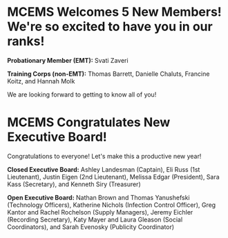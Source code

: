 MCEMS Welcomes 5 New Members! We're so excited to have you in our ranks!
========================================================================
**Probationary Member (EMT):** Svati Zaveri

**Training Corps (non-EMT):** Thomas Barrett, Danielle Chaluts, Francine Koitz, and Hannah Molk

We are looking forward to getting to know all of you!

MCEMS Congratulates New Executive Board!
========================================

Congratulations to everyone! Let's make this a productive new year! 

**Closed Executive Board:** Ashley Landesman (Captain), Eli Russ (1st Lieutenant), Justin Eigen (2nd Lieutenant), Melissa Edgar (President), Sara Kass (Secretary), and Kenneth Siry (Treasurer)

**Open Executive Board:** Nathan Brown and Thomas Yanushefski (Technology Officers), Katherine Nichols (Infection Control Officer), Greg Kantor and Rachel Rochelson (Supply Managers), Jeremy Eichler (Recording Secretary), Katy Mayer and Laura Gleason (Social Coordinators), and Sarah Evenosky (Publicity Coordinator)
